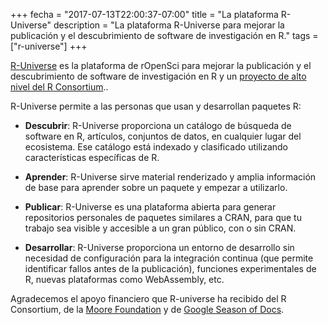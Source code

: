 +++
fecha = "2017-07-13T22:00:37-07:00"
title = "La plataforma R-Universe"
description = "La plataforma R-Universe para mejorar la publicación y el descubrimiento de software de investigación en R."
tags = ["r-universe"]
+++

[R-Universe](https://r-universe.dev/) es la plataforma de rOpenSci para mejorar la publicación y el descubrimiento de software de investigación en R y un [proyecto de alto nivel del R Consortium](/blog/2024/12/03/r-universe-r-consortium-tlp/)..

R-Universe permite a las personas que usan y desarrollan paquetes R:

- **Descubrir**: R-Universe proporciona un catálogo de búsqueda de software en R, artículos, conjuntos de datos, en cualquier lugar del ecosistema. Ese catálogo está indexado y clasificado utilizando características específicas de R.

- **Aprender**: R-Universe sirve material renderizado y amplia información de base para aprender sobre un paquete y empezar a utilizarlo.

- **Publicar**: R-Universe es una plataforma abierta para generar repositorios personales de paquetes similares a CRAN, para que tu trabajo sea visible y accesible a un gran público, con o sin CRAN.

- **Desarrollar**: R-Universe proporciona un entorno de desarrollo sin necesidad de configuración para la integración continua (que permite identificar fallos antes de la publicación), funciones experimentales de R, nuevas plataformas como WebAssembly, etc.

Agradecemos el apoyo financiero que R-universe ha recibido del R Consortium, de la [Moore Foundation](/blog/2019/11/06/scientific-package-ecosystem/) y de [Google Season of Docs](/blog/2024/04/12/gsod-announcement/).
